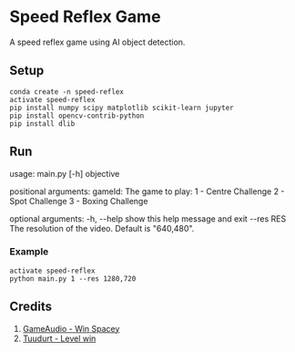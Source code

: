 # Speed Reflex Game
A speed reflex game using AI object detection.

## Setup

```
conda create -n speed-reflex
activate speed-reflex
pip install numpy scipy matplotlib scikit-learn jupyter
pip install opencv-contrib-python
pip install dlib
```
## Run

usage: main.py [-h] objective

positional arguments:
  gameId: The game to play: 
  1 - Centre Challenge
  2 - Spot Challenge
  3 - Boxing Challenge

optional arguments:
  -h, --help  show this help message and exit
  --res RES   The resolution of the video. Default is "640,480".

### Example

```
activate speed-reflex
python main.py 1 --res 1280,720
```

## Credits

1. [GameAudio - Win Spacey][1]
2. [Tuudurt - Level win][2]

[1]: https://freesound.org/people/GameAudio/sounds/220184/
[2]: https://freesound.org/people/Tuudurt/sounds/258142/
